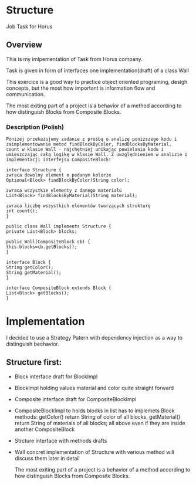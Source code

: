 # Structure
Job Task for Horus 

## Overview

This is my imlpementation of Task from Horus company.

Task is given in form of interfaces one implementation(draft) of a class Wall

This exercice is a good way to practice object oriented programing, desigh concepts, but the most how important is information flow and communication.

The most exiting part of a project is a behavior of a method according to how distinguish Blocks from Composite Blocks.

### Description (Polish)

	Poniżej przekazujemy zadanie z prośbą o analizę poniższego kodu i
	zaimplementowanie metod findBlockByColor, findBlocksByMaterial,
	count w klasie Wall - najchętniej unikając powielania kodu i
	umieszczając całą logikę w klasie Wall. Z uwzględnieniem w analizie i
	implementacji interfejsu CompositeBlock!

	interface Structure {
	zwraca dowolny element o podanym kolorze
	Optional<Block> findBlockByColor(String color);

	zwraca wszystkie elementy z danego materiału
	List<Block> findBlocksByMaterial(String material);

	zwraca liczbę wszystkich elementów tworzących strukturę
	int count();
	}

	public class Wall implements Structure {
	private List<Block> blocks;

	public Wall(CompositeBlock cb) {
	this.blocks=cb.getBlocks();
	}

	interface Block {
	String getColor();
	String getMaterial();
	}

	interface CompositeBlock extends Block {
	List<Block> getBlocks();
	}
  
  # Implementation
  
  I decided to use a Strategy Patern with dependency injection as a way to distinguish bechavior.
  
## Structure first:

* Block interface draft for BlockImpl
* BlockImpl holding values material and color quite straight forward
* Composite interface draft for CompositeBlockImpl
* CompositeBlockImpl to holds blocks in list has to implemets Block methods: getColor() return String of color of all blocks, getMaterial() return String of materials of all blocks; all above even if they are inside another CompositeBlock
* Strcture interface with methods drafts 
* Wall concret implementation of Structure with various method will discuss them later in detail


  
	
  The most exiting part of a project is a behavior of a method according to how distinguish Blocks from Composite Blocks.
  
  

  
